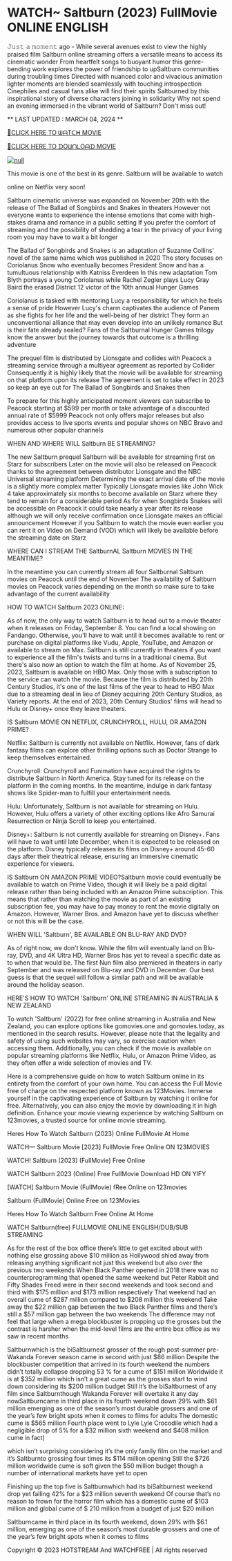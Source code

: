<h1>WATCH~ Saltburn (2023) FullMovie ONLINE ENGLISH</h1>

𝙹𝚞𝚜𝚝 𝚊 𝚖𝚘𝚖𝚎𝚗𝚝 ago - While several avenues exist to view the highly praised film Saltburn online streaming offers a versatile means to access its cinematic wonder From heartfelt songs to buoyant humor this genre-bending work explores the power of friendship to upSaltburn communities during troubling times Directed with nuanced color and vivacious animation lighter moments are blended seamlessly with touching introspection Cinephiles and casual fans alike will find their spirits Saltburned by this inspirational story of diverse characters joining in solidarity Why not spend an evening immersed in the vibrant world of Saltburn? Don't miss out!

** LAST UPDATED : MARCH 04, 2024 **

[🔴CLICK HERE TO ᗯᗩTᑕᕼ MOVIE](https://stream.evmovies.com/en/movie/930564/saltburn)

[🔴CLICK HERE TO ᗪOᗯᑎᒪOᗩᗪ MOVIE](https://stream.evmovies.com/en/movie/930564/saltburn)

<p dir="auto"><a href="https://stream.evmovies.com/en/movie/930564/saltburn" rel="nofollow"><img src="https://camo.githubusercontent.com/917e6ed5c302499242165dcc02bdbce85c075fd21b35918eb9c0b771855261b8/68747470733a2f2f7374617469632e7769787374617469632e636f6d2f6d656469612f6232343966395f61646163386637306662336634356238383639313639366337376465313866337e6d76322e676966" alt="null"></a></p>

This movie is one of the best in its genre. Saltburn will be available to watch

online on Netflix very soon!

Saltburn cinematic universe was expanded on November 20th with the release of The Ballad of Songbirds and Snakes in theaters However not everyone wants to experience the intense emotions that come with high-stakes drama and romance in a public setting If you prefer the comfort of streaming and the possibility of shedding a tear in the privacy of your living room you may have to wait a bit longer

The Ballad of Songbirds and Snakes is an adaptation of Suzanne Collins' novel of the same name which was published in 2020 The story focuses on Coriolanus Snow who eventually becomes President Snow and has a tumultuous relationship with Katniss Everdeen In this new adaptation Tom Blyth portrays a young Coriolanus while Rachel Zegler plays Lucy Gray Baird the erased District 12 victor of the 10th annual Hunger Games

Coriolanus is tasked with mentoring Lucy a responsibility for which he feels a sense of pride However Lucy's charm captivates the audience of Panem as she fights for her life and the well-being of her district They form an unconventional alliance that may even develop into an unlikely romance But is their fate already sealed? Fans of the Saltburnal Hunger Games trilogy know the answer but the journey towards that outcome is a thrilling adventure

The prequel film is distributed by Lionsgate and collides with Peacock a streaming service through a multiyear agreement as reported by Collider Consequently it is highly likely that the movie will be available for streaming on that platform upon its release The agreement is set to take effect in 2023 so keep an eye out for The Ballad of Songbirds and Snakes then

To prepare for this highly anticipated moment viewers can subscribe to Peacock starting at $599 per month or take advantage of a discounted annual rate of $5999 Peacock not only offers major releases but also provides access to live sports events and popular shows on NBC Bravo and numerous other popular channels

WHEN AND WHERE WILL Saltburn BE STREAMING?

The new Saltburn prequel Saltburn will be available for streaming first on Starz for subscribers Later on the movie will also be released on Peacock thanks to the agreement between distributor Lionsgate and the NBC Universal streaming platform Determining the exact arrival date of the movie is a slightly more complex matter Typically Lionsgate movies like John Wick 4 take approximately six months to become available on Starz where they tend to remain for a considerable period As for when Songbirds Snakes will be accessible on Peacock it could take nearly a year after its release although we will only receive confirmation once Lionsgate makes an official announcement However if you Saltburn to watch the movie even earlier you can rent it on Video on Demand (VOD) which will likely be available before the streaming date on Starz

WHERE CAN I STREAM THE SaltburnAL Saltburn MOVIES IN THE MEANTIME?

In the meantime you can currently stream all four Saltburnal Saltburn movies on Peacock until the end of November The availability of Saltburn movies on Peacock varies depending on the month so make sure to take advantage of the current availability

HOW TO WATCH Saltburn 2023 ONLINE:

As of now, the only way to watch Saltburn is to head out to a movie theater when it releases on Friday, September 8. You can find a local showing on Fandango. Otherwise, you'll have to wait until it becomes available to rent or purchase on digital platforms like Vudu, Apple, YouTube, and Amazon or available to stream on Max. Saltburn is still currently in theaters if you want to experience all the film's twists and turns in a traditional cinema. But there's also now an option to watch the film at home. As of November 25, 2023, Saltburn is available on HBO Max. Only those with a subscription to the service can watch the movie. Because the film is distributed by 20th Century Studios, it's one of the last films of the year to head to HBO Max due to a streaming deal in lieu of Disney acquiring 20th Century Studios, as Variety reports. At the end of 2023, 20th Century Studios' films will head to Hulu or Disney+ once they leave theaters.

IS Saltburn MOVIE ON NETFLIX, CRUNCHYROLL, HULU, OR AMAZON PRIME?

Netflix: Saltburn is currently not available on Netflix. However, fans of dark fantasy films can explore other thrilling options such as Doctor Strange to keep themselves entertained.

Crunchyroll: Crunchyroll and Funimation have acquired the rights to distribute Saltburn in North America. Stay tuned for its release on the platform in the coming months. In the meantime, indulge in dark fantasy shows like Spider-man to fulfill your entertainment needs.

Hulu: Unfortunately, Saltburn is not available for streaming on Hulu. However, Hulu offers a variety of other exciting options like Afro Samurai Resurrection or Ninja Scroll to keep you entertained.

Disney+: Saltburn is not currently available for streaming on Disney+. Fans will have to wait until late December, when it is expected to be released on the platform. Disney typically releases its films on Disney+ around 45-60 days after their theatrical release, ensuring an immersive cinematic experience for viewers.

IS Saltburn ON AMAZON PRIME VIDEO?Saltburn movie could eventually be available to watch on Prime Video, though it will likely be a paid digital release rather than being included with an Amazon Prime subscription. This means that rather than watching the movie as part of an existing subscription fee, you may have to pay money to rent the movie digitally on Amazon. However, Warner Bros. and Amazon have yet to discuss whether or not this will be the case.

WHEN WILL 'Saltburn', BE AVAILABLE ON BLU-RAY AND DVD?

As of right now, we don't know. While the film will eventually land on Blu-ray, DVD, and 4K Ultra HD, Warner Bros has yet to reveal a specific date as to when that would be. The first Nun film also premiered in theaters in early September and was released on Blu-ray and DVD in December. Our best guess is that the sequel will follow a similar path and will be available around the holiday season.

HERE'S HOW TO WATCH 'Saltburn' ONLINE STREAMING IN AUSTRALIA & NEW ZEALAND

To watch 'Saltburn' (2022) for free online streaming in Australia and New Zealand, you can explore options like gomovies.one and gomovies.today, as mentioned in the search results. However, please note that the legality and safety of using such websites may vary, so exercise caution when accessing them. Additionally, you can check if the movie is available on popular streaming platforms like Netflix, Hulu, or Amazon Prime Video, as they often offer a wide selection of movies and TV.

Here is a comprehensive guide on how to watch Saltburn online in its entirety from the comfort of your own home. You can access the Full Movie free of charge on the respected platform known as 123Movies. Immerse yourself in the captivating experience of Saltburn by watching it online for free. Alternatively, you can also enjoy the movie by downloading it in high definition. Enhance your movie viewing experience by watching Saltburn on 123movies, a trusted source for online movie streaming.

Heres How To Watch Saltburn (2023) Online FullMovie At Home

WATCH— Saltburn Movie [2023] FullMovie Free Online ON 123MOVIES

WATCH! Saltburn (2023) (FullMovie) Free Online

WATCH Saltburn 2023 (Online) Free FullMovie Download HD ON YIFY

[WATCH] Saltburn Movie (FullMovie) fRee Online on 123movies

Saltburn (FullMovie) Online Free on 123Movies

Heres How To Watch Saltburn Free Online At Home

WATCH Saltburn(free) FULLMOVIE ONLINE ENGLISH/DUB/SUB STREAMING

As for the rest of the box office there’s little to get excited about with nothing else grossing above $10 million as Hollywood shied away from releasing anything significant not just this weekend but also over the previous two weekends When Black Panther opened in 2018 there was no counterprogramming that opened the same weekend but Peter Rabbit and Fifty Shades Freed were in their second weekends and took second and third with $175 million and $173 million respectively That weekend had an overall cume of $287 million compared to $208 million this weekend Take away the $22 million gap between the two Black Panther films and there’s still a $57 million gap between the two weekends The difference may not feel that large when a mega blockbuster is propping up the grosses but the contrast is harsher when the mid-level films are the entire box office as we saw in recent months

Saltburnwhich is the biSaltburnest grosser of the rough post-summer pre-Wakanda Forever season came in second with just $86 million Despite the blockbuster competition that arrived in its fourth weekend the numbers didn’t totally collapse dropping 53 % for a cume of $151 million Worldwide it is at $352 million which isn’t a great cume as the grosses start to wind down considering its $200 million budget Still it’s the biSaltburnest of any film since Saltburnthough Wakanda Forever will overtake it any day nowSaltburncame in third place in its fourth weekend down 29% with $61 million emerging as one of the season’s most durable grossers and one of the year’s few bright spots when it comes to films for adults The domestic cume is $565 million Fourth place went to Lyle Lyle Crocodile which had a negligible drop of 5% for a $32 million sixth weekend and $408 million cume in fact)

which isn’t surprising considering it’s the only family film on the market and it’s Saltburnto grossing four times its $114 million opening Still the $726 million worldwide cume is soft given the $50 million budget though a number of international markets have yet to open

Finishing up the top five is Saltburnwhich had its biSaltburnest weekend drop yet falling 42% for a $23 million seventh weekend Of course that’s no reason to frown for the horror film which has a domestic cume of $103 million and global cume of $ 210 million from a budget of just $20 million

Saltburncame in third place in its fourth weekend, down 29% with $6.1 million, emerging as one of the season’s most durable grossers and one of the year’s few bright spots when it comes to films

Copyright © 2023 HOTSTREAM And WATCHFREE | All rights reserved
